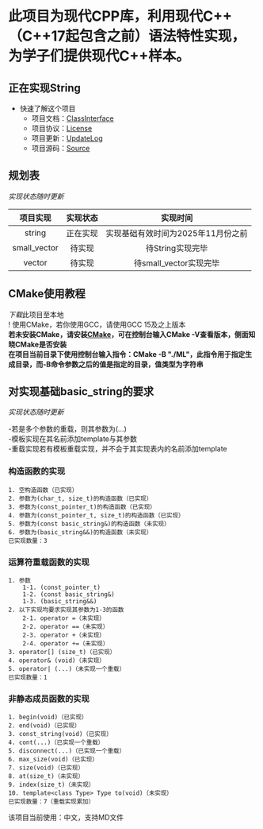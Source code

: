 # 此项目为现代CPP库，利用现代C++（C++17起包含之前）语法特性实现，为学子们提供现代C++样本。

## 正在实现String

* 快速了解这个项目
    - 项目文档：[ClassInterface](https://github.com/RockingHeart/Modern-Librarys/blob/main/Describes/ClassInterface.md) 
    - 项目协议：[License](https://github.com/RockingHeart/Modern-Librarys/blob/main/Describes/License.md)
    - 项目更新：[UpdateLog](https://github.com/RockingHeart/Modern-Librarys/blob/main/Describes/UpdateLog.md)
    - 项目源码：[Source](https://github.com/RockingHeart/Modern-Librarys/tree/main/ModernLibrary/Src)

## 规划表
*实现状态随时更新*

| 项目实现 | 实现状态 | 实现时间 |
| :---: | :---: | :---: |
| string | 正在实现 | 实现基础有效时间为2025年11月份之前 |
| small_vector | 待实现 | 待String实现完毕 |
| vector | 待实现 | 待small_vector实现完毕 |

## CMake使用教程
*下载*此项目至本地 <br>
! 使用CMake，若你使用GCC，请使用GCC 15及之上版本 <br>
**若未安装CMake，请安装[CMake](https://cmake.org/)，可在控制台输入CMake -V查看版本，侧面知晓CMake是否安装** <br>
**在项目当前目录下使用控制台输入指令：CMake -B "./ML"，此指令用于指定生成目录，而-B命令参数之后的值是指定的目录，值类型为字符串** <br>

## 对实现基础basic_string的要求
*实现状态随时更新*

-若是多个参数的重载，则其参数为(...) <br>
-模板实现在其名前添加template与其参数 <br>
-重载实现若有模板重载实现，并不会于其实现表内的名前添加template <br>

### 构造函数的实现
    1. 空构造函数（已实现）
    2. 参数为(char_t, size_t)的构造函数（已实现）
    3. 参数为(const_pointer_t)的构造函数（已实现）
    4. 参数为(const_pointer_t, size_t)的构造函数（已实现）
    5. 参数为(const basic_string&)的构造函数（未实现）
    6. 参数为(basic_string&&)的构造函数（未实现）
    已实现数量：3
### 运算符重载函数的实现
    1. 参数
        1-1. (const_pointer_t)
        1-2. (const basic_string&)
        1-3. (basic_string&&)
    2. 以下实现均要求实现其参数为1-3的函数
        2-1. operator =（未实现）
        2-2. operator ==（未实现）
        2-3. operator +（未实现）
        2-4. operator +=（未实现）
    3. operator[] (size_t)（已实现）
    4. operator& (void)（未实现）
    5. operator| (...)（未实现一个重载）
    已实现数量：1
### 非静态成员函数的实现
    1. begin(void)（已实现）
    2. end(void)（已实现）
    3. const_string(void)（已实现）
    4. cont(...)（已实现一个重载）
    5. disconnect(...)（已实现一个重载）
    6. max_size(void)（已实现）
    7. size(void)（已实现）
    8. at(size_t)（未实现）
    9. index(size_t)（未实现）
    10. template<class Type> Type to(void)（未实现）
    已实现数量：7（重载实现累加）
        

该项目当前使用：中文，支持MD文件